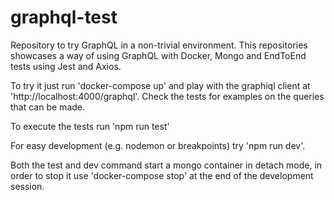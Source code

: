 # graphql-test
Repository to try GraphQL in a non-trivial environment.
This repositories showcases a way of using GraphQL with
Docker, Mongo and EndToEnd tests using Jest and Axios.

To try it just run 'docker-compose up' and play with
the graphiql client at 'http://localhost:4000/graphql'. Check the tests
for examples on the queries that can be made.

To execute the tests run 'npm run test'

For easy development (e.g. nodemon or breakpoints) try 'npm run dev'.

Both the test and dev command start a mongo container in detach mode,
in order to stop it use 'docker-compose stop' at the end of
the development session.
